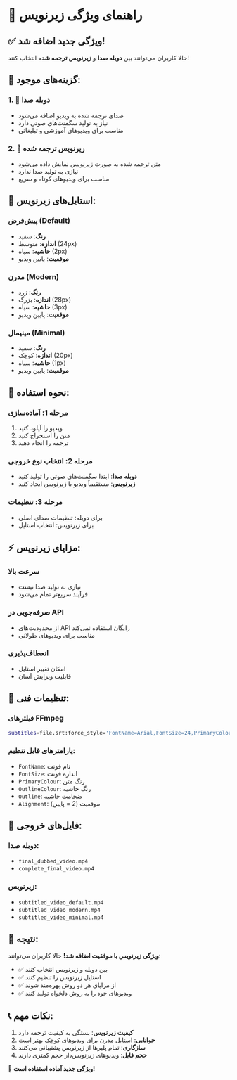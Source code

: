 # 📝 راهنمای ویژگی زیرنویس

## ✅ ویژگی جدید اضافه شد!

حالا کاربران می‌توانند بین **دوبله صدا** و **زیرنویس ترجمه شده** انتخاب کنند!

## 🎯 گزینه‌های موجود:

### 1. 🎤 دوبله صدا
- صدای ترجمه شده به ویدیو اضافه می‌شود
- نیاز به تولید سگمنت‌های صوتی دارد
- مناسب برای ویدیوهای آموزشی و تبلیغاتی

### 2. 📝 زیرنویس ترجمه شده
- متن ترجمه شده به صورت زیرنویس نمایش داده می‌شود
- نیازی به تولید صدا ندارد
- مناسب برای ویدیوهای کوتاه و سریع

## 🎨 استایل‌های زیرنویس:

### پیش‌فرض (Default)
- **رنگ**: سفید
- **اندازه**: متوسط (24px)
- **حاشیه**: سیاه (2px)
- **موقعیت**: پایین ویدیو

### مدرن (Modern)
- **رنگ**: زرد
- **اندازه**: بزرگ (28px)
- **حاشیه**: سیاه (3px)
- **موقعیت**: پایین ویدیو

### مینیمال (Minimal)
- **رنگ**: سفید
- **اندازه**: کوچک (20px)
- **حاشیه**: سیاه (1px)
- **موقعیت**: پایین ویدیو

## 🚀 نحوه استفاده:

### مرحله 1: آماده‌سازی
1. ویدیو را آپلود کنید
2. متن را استخراج کنید
3. ترجمه را انجام دهید

### مرحله 2: انتخاب نوع خروجی
- **دوبله صدا**: ابتدا سگمنت‌های صوتی را تولید کنید
- **زیرنویس**: مستقیماً ویدیو با زیرنویس ایجاد کنید

### مرحله 3: تنظیمات
- برای دوبله: تنظیمات صدای اصلی
- برای زیرنویس: انتخاب استایل

## ⚡ مزایای زیرنویس:

### سرعت بالا
- نیازی به تولید صدا نیست
- فرآیند سریع‌تر تمام می‌شود

### صرفه‌جویی در API
- از محدودیت‌های API رایگان استفاده نمی‌کند
- مناسب برای ویدیوهای طولانی

### انعطاف‌پذیری
- امکان تغییر استایل
- قابلیت ویرایش آسان

## 🔧 تنظیمات فنی:

### فیلترهای FFmpeg
```bash
subtitles=file.srt:force_style='FontName=Arial,FontSize=24,PrimaryColour=&Hffffff,OutlineColour=&H000000,Outline=2,Alignment=2'
```

### پارامترهای قابل تنظیم:
- `FontName`: نام فونت
- `FontSize`: اندازه فونت
- `PrimaryColour`: رنگ متن
- `OutlineColour`: رنگ حاشیه
- `Outline`: ضخامت حاشیه
- `Alignment`: موقعیت (2 = پایین)

## 📁 فایل‌های خروجی:

### دوبله صدا:
- `final_dubbed_video.mp4`
- `complete_final_video.mp4`

### زیرنویس:
- `subtitled_video_default.mp4`
- `subtitled_video_modern.mp4`
- `subtitled_video_minimal.mp4`

## 🎉 نتیجه:

**ویژگی زیرنویس با موفقیت اضافه شد!** حالا کاربران می‌توانند:
- ✅ بین دوبله و زیرنویس انتخاب کنند
- ✅ استایل زیرنویس را تنظیم کنند
- ✅ از مزایای هر دو روش بهره‌مند شوند
- ✅ ویدیوهای خود را به روش دلخواه تولید کنند

## 📞 نکات مهم:

1. **کیفیت زیرنویس**: بستگی به کیفیت ترجمه دارد
2. **خوانایی**: استایل مدرن برای ویدیوهای کوچک بهتر است
3. **سازگاری**: تمام پلیرها از زیرنویس پشتیبانی می‌کنند
4. **حجم فایل**: ویدیوهای زیرنویس‌دار حجم کمتری دارند

**🎊 ویژگی جدید آماده استفاده است!**

